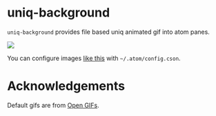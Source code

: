 # uniq-background

`uniq-background` provides file based uniq animated gif into atom panes.

![](https://i.gyazo.com/22169dc60019eb542621943047e5fd8c.gif)

You can configure images [like this](https://gist.github.com/negipo/f6a8424d27462e396a2a) with `~/.atom/config.cson`.

# Acknowledgements
Default gifs are from [Open GIFs](http://publicdomaingifs.tumblr.com/).
